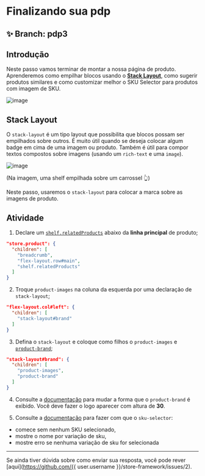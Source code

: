 # Finalizando sua pdp

## :sparkles: **Branch:** pdp3

## Introdução

Neste passo vamos terminar de montar a nossa página de produto. Aprenderemos como empilhar blocos usando o [**Stack Layout**](https://vtex.io/docs/app/vtex.stack-layout), como sugerir produtos similares e como customizar melhor o SKU Selector para produtos com imagem de SKU.

![image](https://user-images.githubusercontent.com/18701182/69393219-50a8a700-0cb7-11ea-8718-c5ec0536cbe2.png)

## Stack Layout

O `stack-layout` é um tipo layout que possibilita que blocos possam ser empilhados sobre outros. É muito útil quando se deseja colocar algum badge em cima de uma imagem ou produto. Também é útil para compor textos compostos sobre imagens (usando um `rich-text` e uma `image`).

![image](https://user-images.githubusercontent.com/18701182/69392819-0a9f1380-0cb6-11ea-8238-1e2e75b9eee9.png)

(Na imagem, uma shelf empilhada sobre um carrossel :point_up_2:)

Neste passo, usaremos o `stack-layout` para colocar a marca sobre as imagens de produto. 

## Atividade

1. Declare um [`shelf.relatedProducts`](https://vtex.io/docs/app/vtex.shelf) abaixo da **linha principal** de produto;

```json
"store.product": {
  "children": [
    "breadcrumb",
    "flex-layout.row#main",
    "shelf.relatedProducts"
  ]
}
```

2. Troque `product-images` na coluna da esquerda por uma declaração de `stack-layout`;

```json
"flex-layout.col#left": { 
  "children": [ 
    "stack-layout#brand"
  ]
}
```

3. Defina o `stack-layout` e coloque como filhos o `product-images` e [`product-brand`](https://vtex.io/docs/components/product-related/vtex.store-components/product-brand);

```json
"stack-layout#brand": { 
  "children": [
    "product-images",
    "product-brand"
  ]
}
```

4. Consulte a [documentação](https://vtex.io/docs/components/product/vtex.store-components/product-brand#configuration) para mudar a forma que o `product-brand` é exibido. Você deve fazer o logo aparecer com altura de **30**. 

5. Consulte a [documentação](https://vtex.io/docs/components/product/vtex.store-components/sku-selector) para fazer com que o `sku-selector`: 
  - comece sem nenhum SKU selecionado,
  - mostre o nome por variação de sku,
  - mostre erro se nenhuma variação de sku for selecionada

----

Se ainda tiver dúvida sobre como enviar sua resposta, você pode rever [aqui](https://github.com/{{ user.username }}/store-framework/issues/2).
